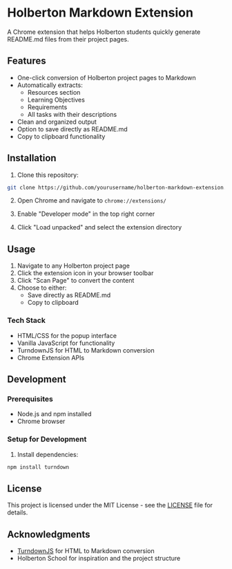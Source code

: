 # Holberton Markdown Extension

A Chrome extension that helps Holberton students quickly generate README.md files from their project pages.

## Features

- One-click conversion of Holberton project pages to Markdown
- Automatically extracts:
  - Resources section
  - Learning Objectives
  - Requirements
  - All tasks with their descriptions
- Clean and organized output
- Option to save directly as README.md
- Copy to clipboard functionality

## Installation

1. Clone this repository:

```bash
git clone https://github.com/yourusername/holberton-markdown-extension.git
```

2. Open Chrome and navigate to `chrome://extensions/`

3. Enable "Developer mode" in the top right corner

4. Click "Load unpacked" and select the extension directory

## Usage

1. Navigate to any Holberton project page
2. Click the extension icon in your browser toolbar
3. Click "Scan Page" to convert the content
4. Choose to either:
   - Save directly as README.md
   - Copy to clipboard

### Tech Stack

- HTML/CSS for the popup interface
- Vanilla JavaScript for functionality
- TurndownJS for HTML to Markdown conversion
- Chrome Extension APIs

## Development

### Prerequisites

- Node.js and npm installed
- Chrome browser

### Setup for Development

1. Install dependencies:

```bash
npm install turndown
```

## License

This project is licensed under the MIT License - see the [LICENSE](LICENSE) file for details.

## Acknowledgments

- [TurndownJS](https://github.com/mixmark-io/turndown) for HTML to Markdown conversion
- Holberton School for inspiration and the project structure
